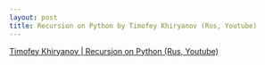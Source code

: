 ```yaml
---
layout: post
title: Recursion on Python by Timofey Khiryanov (Rus, Youtube)
---
```


[Timofey Khiryanov | Recursion on Python (Rus, Youtube)](https://www.youtube.com/watch?v=0Bc8zLURY-c)
